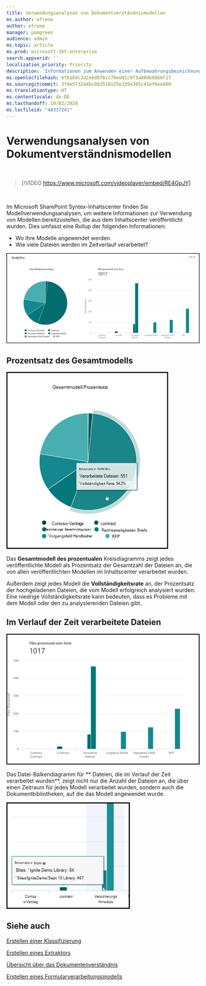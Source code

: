 ```yaml
---
title: Verwendungsanalysen von Dokumentverständnismodellen
ms.author: efrene
author: efrene
manager: pamgreen
audience: admin
ms.topic: article
ms.prod: microsoft-365-enterprise
search.appverid: ''
localization_priority: Priority
description: 'Informationen zum Anwenden einer Aufbewahrungsbezeichnung auf ein Dokumentverständnismodell '
ms.openlocfilehash: 6f616dc3d2ebd87bcc70ee01c9f3a88db60b6f17
ms.sourcegitcommit: 3f8e573244bc082518125e339a385c41ef6ee800
ms.translationtype: HT
ms.contentlocale: de-DE
ms.lasthandoff: 10/02/2020
ms.locfileid: "48337241"
---
```

# <a name="document-understanding-model-usage-analytics"></a>Verwendungsanalysen von Dokumentverständnismodellen

</br>

> [!VIDEO https://www.microsoft.com/videoplayer/embed/RE4GpJY]  

</br>


Im Microsoft SharePoint Syntex-Inhaltscenter finden Sie Modellverwendungsanalysen, um weitere Informationen zur Verwendung von Modellen bereitzustellen, die aus dem Inhaltscenter veröffentlicht wurden. Dies umfasst eine Rollup der folgenden Informationen:

- Wo Ihre Modelle angewendet werden
- Wie viele Dateien werden im Zeitverlauf verarbeitet?

 ![Modellanalyse](../media/content-understanding/model-analytics.png) </br>

## <a name="total-model-percentage"></a>Prozentsatz des Gesamtmodells

   ![Prozentsatz des Gesamtmodells](../media/content-understanding/total-model-percentage.png) </br>

Das **Gesamtmodell des prozentualen** Kreisdiagramms zeigt jedes veröffentlichte Modell als Prozentsatz der Gesamtzahl der Dateien an, die von allen veröffentlichten Modellen im Inhaltscenter verarbeitet wurden.

Außerdem zeigt jedes Modell die **Vollständigkeitsrate** an, der Prozentsatz der hochgeladenen Dateien, die vom Modell erfolgreich analysiert wurden. Eine niedrige Vollständigkeitsrate kann bedeuten, dass es Probleme mit dem Modell oder den zu analysierenden Dateien gibt.

## <a name="files-processed-over-time"></a>Im Verlauf der Zeit verarbeitete Dateien

   ![Verarbeitete Dateien](../media/content-understanding/files-processed-over-time.png) </br>

Das Datei-Balkendiagramm für ** Dateien, die im Verlauf der Zeit verarbeitet wurden**, zeigt nicht nur die Anzahl der Dateien an, die über einen Zeitraum für jedes Modell verarbeitet wurden, sondern auch die Dokumentbibliotheken, auf die das Modell angewendet wurde.

   ![Balkendiagramm](../media/content-understanding/bar-chart-models.png) </br>

## <a name="see-also"></a>Siehe auch
[Erstellen einer Klassifizierung](create-a-classifier.md)

[Erstellen eines Extraktors](create-an-extractor.md)

[Übersicht über das Dokumentenverständnis](document-understanding-overview.md)

[Erstellen eines Formularverarbeitungsmodells](create-a-form-processing-model.md)  
